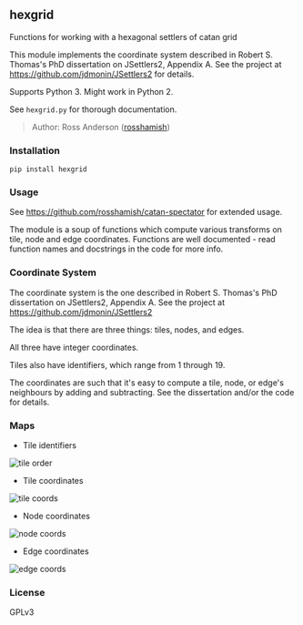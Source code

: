 hexgrid
-------

Functions for working with a hexagonal settlers of catan grid

This module implements the coordinate system described in Robert S. Thomas's PhD dissertation on 
JSettlers2, Appendix A. See the project at https://github.com/jdmonin/JSettlers2 for details.

Supports Python 3. Might work in Python 2.

See `hexgrid.py` for thorough documentation.

> Author: Ross Anderson ([rosshamish](https://github.com/rosshamish))

### Installation

```
pip install hexgrid
```

### Usage

See https://github.com/rosshamish/catan-spectator for extended usage.

The module is a soup of functions which compute various transforms on tile, node and edge coordinates.
Functions are well documented - read function names and docstrings in the code for more info.

### Coordinate System

The coordinate system is the one described in Robert S. Thomas's PhD dissertation on
JSettlers2, Appendix A. See the project at https://github.com/jdmonin/JSettlers2

The idea is that there are three things: tiles, nodes, and edges.

All three have integer coordinates.

Tiles also have identifiers, which range from 1 through 19.

The coordinates are such that it's easy to compute a tile, node, or edge's neighbours by adding and subtracting.
See the dissertation and/or the code for details.

### Maps

- Tile identifiers

![tile order](doc/images/tile_order.png)

- Tile coordinates

![tile coords](doc/images/tile_coords.png)

- Node coordinates

![node coords](doc/images/node_coords.png)

- Edge coordinates

![edge coords](doc/images/edge_coords.png)

### License

GPLv3
